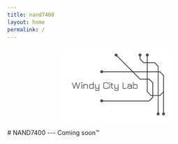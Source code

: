 ```yaml
---
title: nand7400
layout: home
permalink: /
---
```

<link rel="shortcut icon" type="image/x-icon" href="favicon.ico?">
<p class="center">
<img src="wcl_updated.png" alt="Image" width="40%" height="40%" align="center" class="center" style="display: block; display: block;
  margin-left: auto;
  margin-right: auto;
  width: 50%;" />
</p>
# NAND7400
---
Coming soon™
